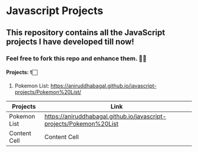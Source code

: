 # Javascript Projects
## This repository contains all the JavaScript projects I have developed till now!

### Feel free to fork this repo and enhance them. ✌🏻

#### Projects: 👇🏻
1. Pokemon List: https://aniruddhabagal.github.io/javascript-projects/Pokemon%20List/


| Projects  | Link |
| ------------- | ------------- |
| Pokemon List  | https://aniruddhabagal.github.io/javascript-projects/Pokemon%20List  |
| Content Cell  | Content Cell  |

